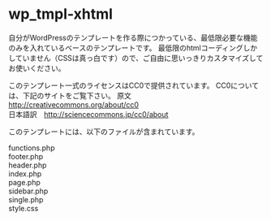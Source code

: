 wp_tmpl-xhtml
=============


自分がWordPressのテンプレートを作る際につかっている、最低限必要な機能のみを入れているベースのテンプレートです。
最低限のhtmlコーディングしかしていません（CSSは真っ白です）ので、ご自由に思いっきりカスタマイズしてお使いください。

このテンプレート一式のライセンスはCC0で提供されています。
CC0については、下記のサイトをご覧下さい。
原文　http://creativecommons.org/about/cc0  
日本語訳　http://sciencecommons.jp/cc0/about


このテンプレートには、以下のファイルが含まれています。

functions.php  
footer.php  
header.php  
index.php  
page.php  
sidebar.php  
single.php  
style.css  
